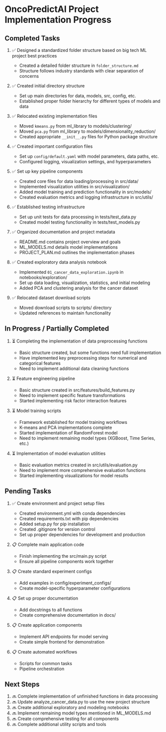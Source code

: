 # OncoPredictAI Project Implementation Progress

## Completed Tasks

1. ✅ Designed a standardized folder structure based on big tech ML project best practices
   - Created a detailed folder structure in `folder_structure.md`
   - Structure follows industry standards with clear separation of concerns

2. ✅ Created initial directory structure
   - Set up main directories for data, models, src, config, etc.
   - Established proper folder hierarchy for different types of models and data

3. ✅ Relocated existing implementation files
   - Moved `kmeans.py` from ml_library to models/clustering/
   - Moved `pca.py` from ml_library to models/dimensionality_reduction/
   - Created appropriate `__init__.py` files for Python package structure

4. ✅ Created important configuration files
   - Set up `config/default.yaml` with model parameters, data paths, etc.
   - Configured logging, visualization settings, and hyperparameters

5. ✅ Set up key pipeline components
   - Created core files for data loading/processing in src/data/
   - Implemented visualization utilities in src/visualization/
   - Added model training and prediction functionality in src/models/
   - Created evaluation metrics and logging infrastructure in src/utils/

6. ✅ Established testing infrastructure
   - Set up unit tests for data processing in tests/test_data.py
   - Created model testing functionality in tests/test_models.py

7. ✅ Organized documentation and project metadata
   - README.md contains project overview and goals
   - ML_MODELS.md details model implementations
   - PROJECT_PLAN.md outlines the implementation phases

8. ✅ Created exploratory data analysis notebook
   - Implemented `01_cancer_data_exploration.ipynb` in notebooks/exploration/
   - Set up data loading, visualization, statistics, and initial modeling
   - Added PCA and clustering analysis for the cancer dataset

9. ✅ Relocated dataset download scripts
   - Moved download scripts to scripts/ directory
   - Updated references to maintain functionality

## In Progress / Partially Completed

1. ⏳ Completing the implementation of data preprocessing functions
   - Basic structure created, but some functions need full implementation
   - Have implemented key preprocessing steps for numerical and categorical features
   - Need to implement additional data cleaning functions

2. ⏳ Feature engineering pipeline
   - Basic structure created in src/features/build_features.py
   - Need to implement specific feature transformations
   - Started implementing risk factor interaction features

3. ⏳ Model training scripts
   - Framework established for model training workflows
   - K-means and PCA implementations complete
   - Started implementation of RandomForest model
   - Need to implement remaining model types (XGBoost, Time Series, etc.)

4. ⏳ Implementation of model evaluation utilities
   - Basic evaluation metrics created in src/utils/evaluation.py
   - Need to implement more comprehensive evaluation functions
   - Started implementing visualizations for model results

## Pending Tasks

1. ✅ Create environment and project setup files
   - Created environment.yml with conda dependencies
   - Created requirements.txt with pip dependencies 
   - Added setup.py for pip installation
   - Created .gitignore for version control
   - Set up proper dependencies for development and production

2. 📋 Complete main application code
   - Finish implementing the src/main.py script
   - Ensure all pipeline components work together

3. 📋 Create standard experiment configs
   - Add examples in config/experiment_configs/
   - Create model-specific hyperparameter configurations

4. 📋 Set up proper documentation
   - Add docstrings to all functions
   - Create comprehensive documentation in docs/

5. 📋 Create application components
   - Implement API endpoints for model serving
   - Create simple frontend for demonstration

6. 📋 Create automated workflows
   - Scripts for common tasks
   - Pipeline orchestration

## Next Steps

1. 🔜 Complete implementation of unfinished functions in data processing
2. 🔜 Update analyze_cancer_data.py to use the new project structure 
3. 🔜 Create additional exploratory and modeling notebooks
4. 🔜 Implement remaining model types mentioned in ML_MODELS.md
5. 🔜 Create comprehensive testing for all components
6. 🔜 Complete additional utility scripts and tools
